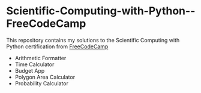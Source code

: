 # Scientific-Computing-with-Python--FreeCodeCamp

This repository contains my solutions to the Scientific Computing with Python certification from [FreeCodeCamp](https://www.freecodecamp.org/learn/scientific-computing-with-python/)
- Arithmetic Formatter
- Time Calculator
- Budget App
- Polygon Area Calculator
- Probability Calculator
